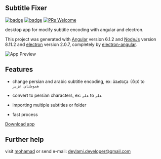 ## Subtitle Fixer

[![badge](https://img.shields.io/badge/version-1.0-green.svg)](https://github.com/imohamaad/subtitle-fixer/tree/master/release%20app)  [![badge](https://img.shields.io/badge/license-MIT-yellow.svg)](https://github.com/imohamaad/subtitle-fixer/blob/master/LICENSE) [![PRs Welcome](https://img.shields.io/badge/PRs-welcome-orange.svg)](http://makeapullrequest.com)
  

desktop app for modify subtitle encoding with angular and electron.

  

This project was generated with [Angular](https://angular.io) version 6.1.2 and [NodeJs](https://nodejs.org) version 8.11.2 and [electron](https://electronjs.org/) version 2.0.7, completely by [electron-angular](https://github.com/maximegris/angular-electron).

  

![App Preview](https://dl.dropboxusercontent.com/s/lua3atm4fxzxh1k/subtitle-fixer.jpg)

  

## Features

  

- change persian and arabic subtitle encoding, ex: `åãæØäÇä ÚÒíÒ` to `هموطنان عزيز`
- convert to persian characters, ex: `علي` to `علی`

- importing multiple subtitles or folder

- fast process

  

[Download app](https://github.com/imohamaad/subtitle-fixer/tree/master/release%20app)

## Further help

visit [mohamad](https://mohamad.js.org) or send e-mail: [deylami.developer@gmail.com](mailto:deylami.developer@gmail.com)
